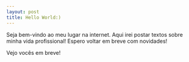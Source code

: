 ```yaml
---
layout: post
title: Hello World:)
---
```


Seja bem-vindo ao meu lugar na internet. Aqui irei postar textos sobre minha vida profissional! Espero voltar em breve com novidades!

Vejo vocês em breve!